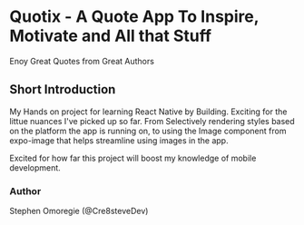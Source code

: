 # Quotix - A Quote App To Inspire, Motivate and All that Stuff

Enoy Great Quotes from Great Authors

## Short Introduction

My Hands on project for learning React Native by Building. Exciting for the littue nuances I've picked up so far. From Selectively rendering styles based on the platform the app is running on, to using the Image component from expo-image that helps streamline using images in the app.

Excited for how far this project will boost my knowledge of mobile development.

### Author

Stephen Omoregie (@Cre8steveDev)
